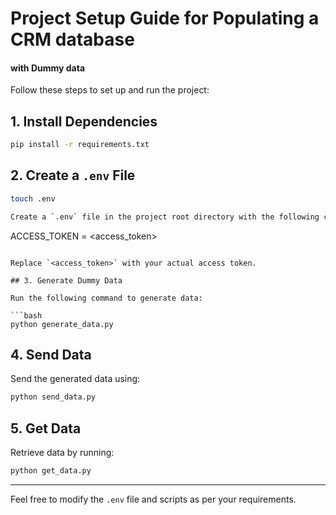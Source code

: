 # Project Setup Guide for Populating a CRM database
#### with Dummy data
Follow these steps to set up and run the project:

## 1. Install Dependencies

```bash
pip install -r requirements.txt
```

## 2. Create a `.env` File
```bash
touch .env

Create a `.env` file in the project root directory with the following content:

```
ACCESS_TOKEN = <access_token>
```

Replace `<access_token>` with your actual access token.

## 3. Generate Dummy Data

Run the following command to generate data:

```bash
python generate_data.py
```

## 4. Send Data

Send the generated data using:

```bash
python send_data.py
```

## 5. Get Data

Retrieve data by running:

```bash
python get_data.py
```

---

Feel free to modify the `.env` file and scripts as per your requirements.